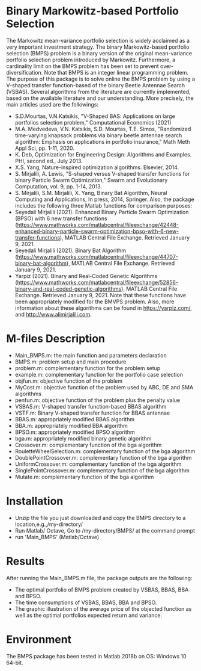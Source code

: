 # Binary Markowitz-based Portfolio Selection
The Markowitz mean-variance portfolio selection is widely acclaimed as a very important investment strategy. The binary Markowitz-based portfolio selection (BMPS) problem is a binary version of the original mean-variance portfolio selection problem introduced by Markowitz. Furthermore, a cardinality limit on the BMPS problem has been set to prevent over-diversification. Note that BMPS is an integer linear programming problem.\
The purpose of this package is to solve online the BMPS problem by using a V-shaped transfer function-based of the binary Beetle Antennae Search (VSBAS). Several algorithms from the literature are currently implemented, based on the available literature and our understanding. More precisely, the main articles used are the followings:
*	S.D.Mourtas, V.N.Katsikis, "V-Shaped BAS: Applications on large portfolios selection problem," Computational Economics (2021)
*	M.A. Medvedeva, V.N. Katsikis, S.D. Mourtas, T.E. Simos, "Randomized time-varying knapsack problems via binary beetle antennae search algorithm: Emphasis on applications in portfolio insurance," Math Meth Appl Sci, pp. 1-11, 2020.
*	K. Deb, Optimization for Engineering Design: Algorithms and Examples. PHI, second ed., July 2013.
*	X.S. Yang, Nature-inspired optimization algorithms. Elsevier, 2014.
*	S. Mirjalili, A. Lewis, "S-shaped versus V-shaped transfer functions for binary Particle Swarm Optimization," Swarm and Evolutionary Computation, vol. 9, pp. 1-14, 2013.
*	S. Mirjalili, S.M. Mirjalili, X. Yang, Binary Bat Algorithm, Neural Computing and Applications, In press, 2014, Springer.
Also, the package includes the following three Matlab functions for comparison purposes:
*	Seyedali Mirjalili (2021). Enhanced Binary Particle Swarm Optimization (BPSO) with 6 new transfer functions (https://www.mathworks.com/matlabcentral/fileexchange/42448-enhanced-binary-particle-swarm-optimization-bpso-with-6-new-transfer-functions), MATLAB Central File Exchange. Retrieved January 9, 2021.
*	Seyedali Mirjalili (2021). Binary Bat Algorithm (https://www.mathworks.com/matlabcentral/fileexchange/44707-binary-bat-algorithm), MATLAB Central File Exchange. Retrieved January 9, 2021.
*	Yarpiz (2021). Binary and Real-Coded Genetic Algorithms (https://www.mathworks.com/matlabcentral/fileexchange/52856-binary-and-real-coded-genetic-algorithms), MATLAB Central File Exchange. Retrieved January 9, 2021.
Note that these functions have been appropriately modified for the BMVPS problem. Also, more information about these algorithms can be found in https://yarpiz.com/, and http://www.alimirjalili.com. 
# M-files Description
*	Main_BMPS.m: the main function and parameters declaration
*	BMPS.m: problem setup and main procedure
*	problem.m: complementary function for the problem setup
*	example.m: complementary function for the portfolio case selection
*	objfun.m: objective function of the problem
*	MyCost.m: objective function of the problem used by ABC, DE and SMA algorithms
*	penfun.m: objective function of the problem plus the penalty value
*	VSBAS.m: V-shaped transfer function-based BBAS algorithm
*	VSTF.m: Binary V-shaped transfer function for BBAS antennae
*	BBAS.m: appropriately modified BBAS algorithm
*	BBA.m: appropriately modified BBA algorithm
*	BPSO.m: appropriately modified BPSO algorithm
*	bga.m: appropriately modified binary genetic algorithm
*	Crossover.m: complementary function of the bga algorithm
*	RouletteWheelSelection.m: complementary function of the bga algorithm
*	DoublePointCrossover.m: complementary function of the bga algorithm
*	UniformCrossover.m: complementary function of the bga algorithm
*	SinglePointCrossover.m: complementary function of the bga algorithm
*	Mutate.m: complementary function of the bga algorithm

# Installation
*	Unzip the file you just downloaded and copy the BMPS directory to a location,e.g.,/my-directory/
*	Run Matlab/ Octave, Go to /my-directory/BMPS/ at the command prompt
*	run 'Main_BMPS' (Matlab/Octave)

# Results
After running the Main_BMPS.m file, the package outputs are the following:
*	The optimal portfolio of BMPS problem created by VSBAS, BBAS, BBA and BPSO.
*	The time consumptions of VSBAS, BBAS, BBA and BPSO.
*	The graphic illustration of the average price of the objected function as well as the optimal portfolios expected return and variance.

# Environment
The BMPS package has been tested in Matlab 2018b on OS: Windows 10 64-bit.

